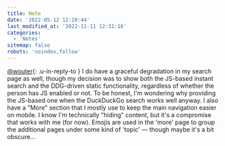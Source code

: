 ```yaml
---
title: Note
date: '2022-05-12 12:10:44'
last_modified_at: '2022-11-11 12:31:16'
categories: 
  - 'Notes'
sitemap: false
robots: 'noindex,follow'
---
```

[@wouter](https://brainbaking.com/post/2022/11/finding-stuff-on-big-blogs/){: .u-in-reply-to } I do have a graceful degradation in my search page as well, though my decision was to show both the JS-based instant search and the DDG-driven static functionality, regardless of whether the person has JS enabled or not. To be honest, I'm wondering why providing the JS-based one when the DuckDuckGo search works well anyway. I also have a "More" section that I mostly use to keep the main navigation easier on mobile. I know I'm technically "hiding" content, but it's a compromise that works with me (for now). Emojis are used in the 'more' page to group the additional pages under some kind of 'topic' — though maybe it's a bit obscure...
